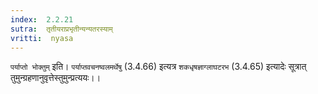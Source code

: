 ```yaml
---
index:  2.2.21
sutra:  तृतीयराप्रभृतीन्यन्यतरस्याम्
vritti:  nyasa
---
```


`पर्याप्तो भोक्तुम्` इति। `पर्याप्तवचनष्वलमर्थेषु` (3.4.66) इत्यत्र `शकधृषज्ञाग्लाघटरभ` (3.4.65) इत्यादेः सूत्रात् तुमुन्ग्रहणानुवृत्तेस्तुमुन्प्रत्ययः।।

